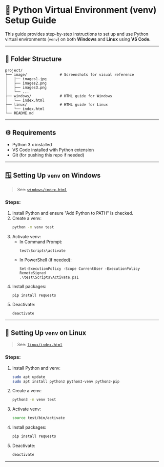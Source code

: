 # 🐍 Python Virtual Environment (venv) Setup Guide

This guide provides step-by-step instructions to set up and use Python virtual environments (`venv`) on both **Windows** and **Linux** using **VS Code**.

---

## 📁 Folder Structure

```
project/
├── image/               # Screenshots for visual reference
│   ├── images1.jpg
│   ├── images2.png
│   ├── images3.png
│   └── ...
├── windows/             # HTML guide for Windows
│   └── index.html
├── linux/               # HTML guide for Linux
│   └── index.html
└── README.md
```

---

## ⚙️ Requirements

- Python 3.x installed
- VS Code installed with Python extension
- Git (for pushing this repo if needed)

---

## 🪟 Setting Up `venv` on Windows

> See: [`windows/index.html`](windows/index.html)

### Steps:
1. Install Python and ensure "Add Python to PATH" is checked.
2. Create a venv:
   ```bash
   python -m venv test
   ```
3. Activate venv:
   - In Command Prompt:
     ```
     test\Scripts\activate
     ```
   - In PowerShell (if needed):
     ```
     Set-ExecutionPolicy -Scope CurrentUser -ExecutionPolicy RemoteSigned
     .\test\Scripts\Activate.ps1
     ```
4. Install packages:
   ```
   pip install requests
   ```
5. Deactivate:
   ```
   deactivate
   ```

---

## 🐧 Setting Up `venv` on Linux

> See: [`linux/index.html`](linux/index.html)

### Steps:
1. Install Python and venv:
   ```bash
   sudo apt update
   sudo apt install python3 python3-venv python3-pip
   ```
2. Create a venv:
   ```bash
   python3 -m venv test
   ```
3. Activate venv:
   ```bash
   source test/bin/activate
   ```
4. Install packages:
   ```bash
   pip install requests
   ```
5. Deactivate:
   ```bash
   deactivate
   ```

---
